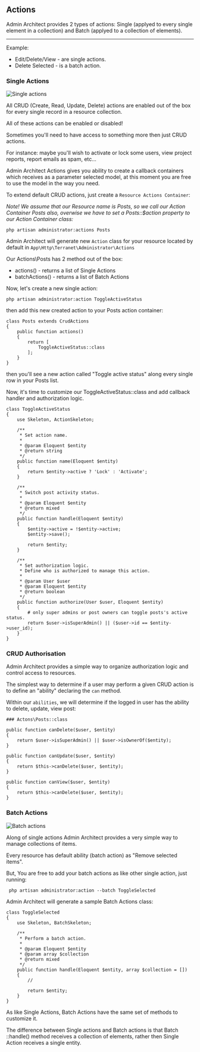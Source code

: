 ## Actions

Admin Architect provides 2 types of actions: Single (applyed to every single element in a collection) and Batch (applyed to a collection of elements).


* * *

Example:

* Edit/Delete/View - are single actions.
* Delete Selected - is a batch action.

### Single Actions

![Single actions](http://docs.adminarchitect.com/docs/images/index/single_actions.jpg)

All CRUD (Create, Read, Update, Delete) actions are enabled out of the box for every single record in a resource collection.

All of these actions can be enabled or disabled!

Sometimes you'll need to have access to something more then just CRUD actions.

For instance: maybe you'll wish to activate or lock some users, view project reports, report emails as spam, etc...

Admin Architect Actions gives you ability to create a callback containers which receives as a parameter selected model, at this moment you are free to use the model in the way you need.

To extend default CRUD actions, just create a `Resource Actions Container`:

*Note! We assume that our Resource name is Posts, so we call our Action Container Posts also, overwise we have to set a Posts::$action property to our Action Container class:*

```
php artisan administrator:actions Posts
```

Admin Architect will generate new `Action` class for your resource located by default in `App\Http\Terranet\Administrator\Actions`

Our Actions\Posts has 2 method out of the box:

* actions() - returns a list of Single Actions
* batchActions() - returns a list of Batch Actions

Now, let's create a new single action:

```
php artisan administrator:action ToggleActiveStatus
```

then add this new created action to your Posts action container:

```
class Posts extends CrudActions
{
    public function actions()
    {
        return [
            ToggleActiveStatus::class
        ];
    }
}
```

then you'll see a new action called "Toggle active status" along every single row in your Posts list.

Now, it's time to customize our ToggleActiveStatus::class and add callback handler and authorization logic.

```
class ToggleActiveStatus
{
    use Skeleton, ActionSkeleton;

	/**
	 * Set action name.
	 *
	 * @param Eloquent $entity
	 * @return string
	 */
    public function name(Eloquent $entity)
    {
        return $entity->active ? 'Lock' : 'Activate';
    }

    /**
     * Switch post activity status.
     *
     * @param Eloquent $entity
     * @return mixed
     */
    public function handle(Eloquent $entity)
    {
        $entity->active = !$entity->active;
        $entity->save();

        return $entity;
    }

	/**
	 * Set authorization logic.
	 * Define who is authorized to manage this action.
	 *
	 * @param User $user
	 * @param Eloquent $entity
	 * @return boolean
	 */
    public function authorize(User $user, Eloquent $entity)
    {
        # only super admins or post owners can toggle posts's active status.
        return $user->isSuperAdmin() || ($user->id == $entity->user_id);
    }
}
```

### CRUD Authorisation

Admin Architect provides a simple way to organize authorization logic and control access to resources.

The simplest way to determine if a user may perform a given CRUD action is to define an "ability" declaring the `can` method.

Within our `abilities`, we will determine if the logged in user has the ability to delete, update, view post:

```
### Actons\Posts::class

public function canDelete($user, $entity)
{
    return $user->isSuperAdmin() || $user->isOwnerOf($entity);
}

public function canUpdate($user, $entity)
{
    return $this->canDelete($user, $entity);
}

public function canView($user, $entity)
{
    return $this->canDelete($user, $entity);
}
```

### Batch Actions

![Batch actions](http://docs.adminarchitect.com/docs/images/index/batch_actions.jpg)

Along of single actions Admin Architect provides a very simple way to manage collections of items.

Every resource has default ability (batch action) as "Remove selected items".

But, You are free to add your batch actions as like other single action, just running:
```
 php artisan administrator:action --batch ToggleSelected
```

Admin Architect will generate a sample Batch Actions class:

```
class ToggleSelected
{
    use Skeleton, BatchSkeleton;

    /**
     * Perform a batch action.
     *
     * @param Eloquent $entity
     * @param array $collection
     * @return mixed
     */
    public function handle(Eloquent $entity, array $collection = [])
    {
        //

        return $entity;
    }
}
```

As like Single Actions, Batch Actions have the same set of methods to customize it.

The difference between Single actions and Batch actions is that Batch ::handle() method receives a collection of elements, rather then Single Action receives a single entity.